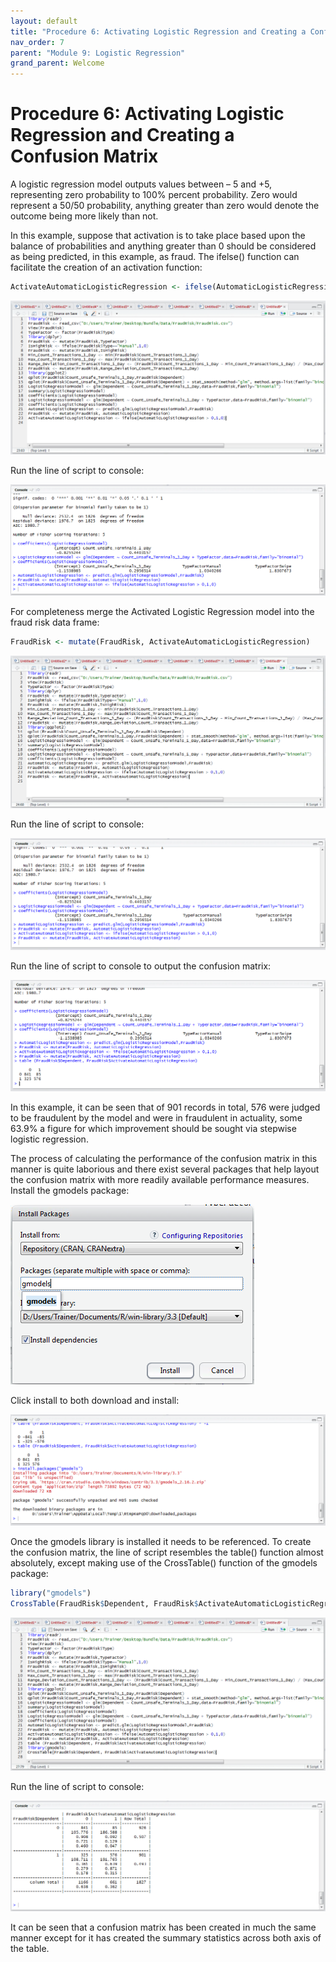 ```yaml
---
layout: default
title: "Procedure 6: Activating Logistic Regression and Creating a Confusion Matrix"
nav_order: 7
parent: "Module 9: Logistic Regression"
grand_parent: Welcome
---
```


# Procedure 6: Activating Logistic Regression and Creating a Confusion Matrix

A logistic regression model outputs values between – 5 and +5, representing zero probability to 100% percent probability.  Zero would represent a 50/50 probability, anything greater than zero would denote the outcome being more likely than not.

In this example, suppose that activation is to take place based upon the balance of probabilities and anything greater than 0 should be considered as being predicted, in this example, as fraud.  The ifelse() function can facilitate the creation of an activation function:

``` r
ActivateAutomaticLogisticRegression <- ifelse(AutomaticLogisticRegression > 0,1,0)
```

![img.png](img.png)

Run the line of script to console:

![img_1.png](img_1.png)

For completeness merge the Activated Logistic Regression model into the fraud risk data frame:

``` r
FraudRisk <- mutate(FraudRisk, ActivateAutomaticLogisticRegression)
```

![img_2.png](img_2.png)

Run the line of script to console:

![img_3.png](img_3.png)

Run the line of script to console to output the confusion matrix:

![img_4.png](img_4.png)

In this example, it can be seen that of 901 records in total, 576 were judged to be fraudulent by the model and were in fraudulent in actuality, some 63.9% a figure for which improvement should be sought via stepwise logistic regression.  

The process of calculating the performance of the confusion matrix in this manner is quite laborious and there exist several packages that help layout the confusion matrix with more readily available performance measures.  Install the gmodels package:

![img_5.png](img_5.png)

Click install to both download and install:

![img_6.png](img_6.png)

Once the gmodels library is installed it needs to be referenced.  To create the confusion matrix, the line of script resembles the table() function almost absolutely, except making use of the CrossTable() function of the gmodels package:

``` r
library("gmodels")
CrossTable(FraudRisk$Dependent, FraudRisk$ActivateAutomaticLogisticRegression)
```

![img_7.png](img_7.png)

Run the line of script to console:

![img_8.png](img_8.png)

It can be seen that a confusion matrix has been created in much the same manner except for it has created the summary statistics across both axis of the table.